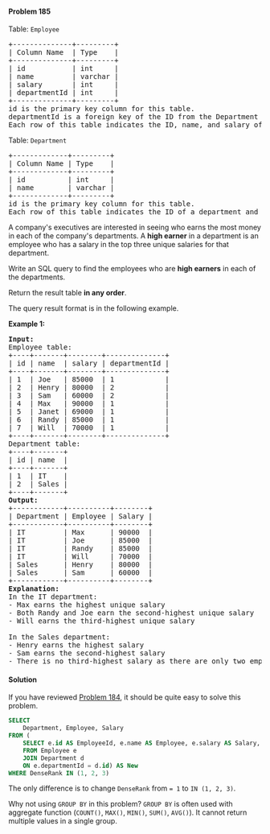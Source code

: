 #### Problem 185

Table: `Employee`
<pre>
+--------------+---------+
| Column Name  | Type    |
+--------------+---------+
| id           | int     |
| name         | varchar |
| salary       | int     |
| departmentId | int     |
+--------------+---------+
id is the primary key column for this table.
departmentId is a foreign key of the ID from the Department table.
Each row of this table indicates the ID, name, and salary of an employee. It also contains the ID of their department.
</pre>

Table: `Department`
<pre>
+-------------+---------+
| Column Name | Type    |
+-------------+---------+
| id          | int     |
| name        | varchar |
+-------------+---------+
id is the primary key column for this table.
Each row of this table indicates the ID of a department and its name.
</pre> 

A company's executives are interested in seeing who earns the most money in each of the company's departments. A **high earner** in a department is an employee who has a salary in the top three unique salaries for that department.

Write an SQL query to find the employees who are **high earners** in each of the departments.

Return the result table **in any order**.

The query result format is in the following example.

**Example 1:**
<pre>
<b>Input:</b> 
Employee table:
+----+-------+--------+--------------+
| id | name  | salary | departmentId |
+----+-------+--------+--------------+
| 1  | Joe   | 85000  | 1            |
| 2  | Henry | 80000  | 2            |
| 3  | Sam   | 60000  | 2            |
| 4  | Max   | 90000  | 1            |
| 5  | Janet | 69000  | 1            |
| 6  | Randy | 85000  | 1            |
| 7  | Will  | 70000  | 1            |
+----+-------+--------+--------------+
Department table:
+----+-------+
| id | name  |
+----+-------+
| 1  | IT    |
| 2  | Sales |
+----+-------+
<b>Output:</b> 
+------------+----------+--------+
| Department | Employee | Salary |
+------------+----------+--------+
| IT         | Max      | 90000  |
| IT         | Joe      | 85000  |
| IT         | Randy    | 85000  |
| IT         | Will     | 70000  |
| Sales      | Henry    | 80000  |
| Sales      | Sam      | 60000  |
+------------+----------+--------+
<b>Explanation:</b> 
In the IT department:
- Max earns the highest unique salary
- Both Randy and Joe earn the second-highest unique salary
- Will earns the third-highest unique salary

In the Sales department:
- Henry earns the highest salary
- Sam earns the second-highest salary
- There is no third-highest salary as there are only two employees
</pre>

#### Solution

If you have reviewed [Problem 184](/Database/184.%20Department%20Highest%20Salary.md), it should be quite easy to solve this problem.
```sql
SELECT 
    Department, Employee, Salary
FROM (
    SELECT e.id AS EmployeeId, e.name AS Employee, e.salary AS Salary, d.name AS Department, DENSE_RANK() OVER (PARTITION BY d.name ORDER BY e.salary DESC) AS DenseRank
    FROM Employee e
    JOIN Department d 
    ON e.departmentId = d.id) AS New
WHERE DenseRank IN (1, 2, 3)
```
The only difference is to change `DenseRank` from `= 1` to `IN (1, 2, 3)`.

Why not using `GROUP BY` in this problem? `GROUP BY` is often used with aggregate function (`COUNT()`, `MAX()`, `MIN()`, `SUM()`, `AVG()`). It cannot return multiple values in a single group. 
